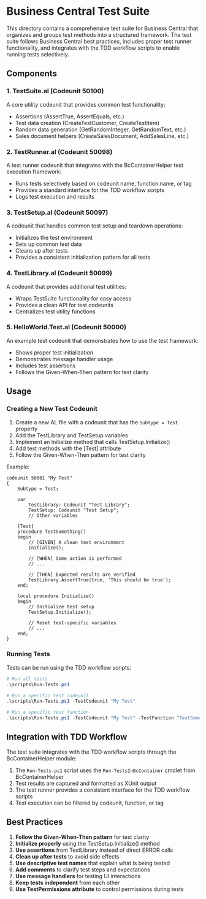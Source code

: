 # Business Central Test Suite

This directory contains a comprehensive test suite for Business Central that organizes and groups test methods into a structured framework. The test suite follows Business Central best practices, includes proper test runner functionality, and integrates with the TDD workflow scripts to enable running tests selectively.

## Components

### 1. TestSuite.al (Codeunit 50100)

A core utility codeunit that provides common test functionality:
- Assertions (AssertTrue, AssertEquals, etc.)
- Test data creation (CreateTestCustomer, CreateTestItem)
- Random data generation (GetRandomInteger, GetRandomText, etc.)
- Sales document helpers (CreateSalesDocument, AddSalesLine, etc.)

### 2. TestRunner.al (Codeunit 50098)

A test runner codeunit that integrates with the BcContainerHelper test execution framework:
- Runs tests selectively based on codeunit name, function name, or tag
- Provides a standard interface for the TDD workflow scripts
- Logs test execution and results

### 3. TestSetup.al (Codeunit 50097)

A codeunit that handles common test setup and teardown operations:
- Initializes the test environment
- Sets up common test data
- Cleans up after tests
- Provides a consistent initialization pattern for all tests

### 4. TestLibrary.al (Codeunit 50099)

A codeunit that provides additional test utilities:
- Wraps TestSuite functionality for easy access
- Provides a clean API for test codeunits
- Centralizes test utility functions

### 5. HelloWorld.Test.al (Codeunit 50000)

An example test codeunit that demonstrates how to use the test framework:
- Shows proper test initialization
- Demonstrates message handler usage
- Includes test assertions
- Follows the Given-When-Then pattern for test clarity

## Usage

### Creating a New Test Codeunit

1. Create a new AL file with a codeunit that has the `Subtype = Test` property
2. Add the TestLibrary and TestSetup variables
3. Implement an Initialize method that calls TestSetup.Initialize()
4. Add test methods with the [Test] attribute
5. Follow the Given-When-Then pattern for test clarity

Example:

```al
codeunit 50001 "My Test"
{
    Subtype = Test;

    var
        TestLibrary: Codeunit "Test Library";
        TestSetup: Codeunit "Test Setup";
        // Other variables

    [Test]
    procedure TestSomething()
    begin
        // [GIVEN] A clean test environment
        Initialize();

        // [WHEN] Some action is performed
        // ...

        // [THEN] Expected results are verified
        TestLibrary.AssertTrue(true, 'This should be true');
    end;

    local procedure Initialize()
    begin
        // Initialize test setup
        TestSetup.Initialize();
        
        // Reset test-specific variables
        // ...
    end;
}
```

### Running Tests

Tests can be run using the TDD workflow scripts:

```powershell
# Run all tests
.\scripts\Run-Tests.ps1

# Run a specific test codeunit
.\scripts\Run-Tests.ps1 -TestCodeunit "My Test"

# Run a specific test function
.\scripts\Run-Tests.ps1 -TestCodeunit "My Test" -TestFunction "TestSomething"
```

## Integration with TDD Workflow

The test suite integrates with the TDD workflow scripts through the BcContainerHelper module:

1. The `Run-Tests.ps1` script uses the `Run-TestsInBcContainer` cmdlet from BcContainerHelper
2. Test results are captured and formatted as XUnit output
3. The test runner provides a consistent interface for the TDD workflow scripts
4. Test execution can be filtered by codeunit, function, or tag

## Best Practices

1. **Follow the Given-When-Then pattern** for test clarity
2. **Initialize properly** using the TestSetup.Initialize() method
3. **Use assertions** from TestLibrary instead of direct ERROR calls
4. **Clean up after tests** to avoid side effects
5. **Use descriptive test names** that explain what is being tested
6. **Add comments** to clarify test steps and expectations
7. **Use message handlers** for testing UI interactions
8. **Keep tests independent** from each other
9. **Use TestPermissions attribute** to control permissions during tests
